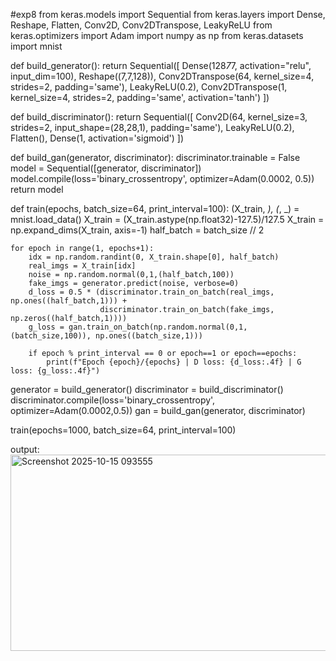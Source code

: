#exp8
from keras.models import Sequential
from keras.layers import Dense, Reshape, Flatten, Conv2D, Conv2DTranspose, LeakyReLU
from keras.optimizers import Adam
import numpy as np
from keras.datasets import mnist

def build_generator():
    return Sequential([
        Dense(128*7*7, activation="relu", input_dim=100),
        Reshape((7,7,128)),
        Conv2DTranspose(64, kernel_size=4, strides=2, padding='same'),
        LeakyReLU(0.2),
        Conv2DTranspose(1, kernel_size=4, strides=2, padding='same', activation='tanh')
    ])

def build_discriminator():
    return Sequential([
        Conv2D(64, kernel_size=3, strides=2, input_shape=(28,28,1), padding='same'),
        LeakyReLU(0.2),
        Flatten(),
        Dense(1, activation='sigmoid')
    ])

def build_gan(generator, discriminator):
    discriminator.trainable = False
    model = Sequential([generator, discriminator])
    model.compile(loss='binary_crossentropy', optimizer=Adam(0.0002, 0.5))
    return model

def train(epochs, batch_size=64, print_interval=100):
    (X_train, _), (_, _) = mnist.load_data()
    X_train = (X_train.astype(np.float32)-127.5)/127.5
    X_train = np.expand_dims(X_train, axis=-1)
    half_batch = batch_size // 2

    for epoch in range(1, epochs+1):
        idx = np.random.randint(0, X_train.shape[0], half_batch)
        real_imgs = X_train[idx]
        noise = np.random.normal(0,1,(half_batch,100))
        fake_imgs = generator.predict(noise, verbose=0)
        d_loss = 0.5 * (discriminator.train_on_batch(real_imgs, np.ones((half_batch,1))) +
                        discriminator.train_on_batch(fake_imgs, np.zeros((half_batch,1))))
        g_loss = gan.train_on_batch(np.random.normal(0,1,(batch_size,100)), np.ones((batch_size,1)))

        if epoch % print_interval == 0 or epoch==1 or epoch==epochs:
            print(f"Epoch {epoch}/{epochs} | D loss: {d_loss:.4f} | G loss: {g_loss:.4f}")

generator = build_generator()
discriminator = build_discriminator()
discriminator.compile(loss='binary_crossentropy', optimizer=Adam(0.0002,0.5))
gan = build_gan(generator, discriminator)

train(epochs=1000, batch_size=64, print_interval=100)

output:
<img width="1456" height="314" alt="Screenshot 2025-10-15 093555" src="https://github.com/user-attachments/assets/f5734611-f007-48bc-8add-993ed91ccb3e" />
